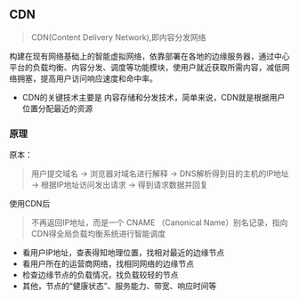 ## CDN
> CDN(Content Delivery Network),即内容分发网络

构建在现有网络基础上的智能虚拟网络，依靠部署在各地的边缘服务器，通过中心平台的负载均衡、内容分发、调度等功能模块，使用户就近获取所需内容，减低网络拥塞，提高用户访问响应速度和命中率。

- CDN的关键技术主要是 内容存储和分发技术，简单来说，CDN就是根据用户位置分配最近的资源

### 原理
原本：
> 用户提交域名 -> 浏览器对域名进行解释 -> DNS解析得到目的主机的IP地址 -> 根据IP地址访问发出请求 -> 得到请求数据并回复

使用CDN后
> 不再返回IP地址，而是一个 CNAME （Canonical Name）别名记录，指向CDN得全局负载均衡系统进行智能调度

- 看用户IP地址，查表得知地理位置，找相对最近的边缘节点
- 看用户所在的运营商网络，找相同网络的边缘节点
- 检查边缘节点的负载情况，找负载较轻的节点
- 其他，节点的“健康状态”、服务能力、带宽、响应时间等